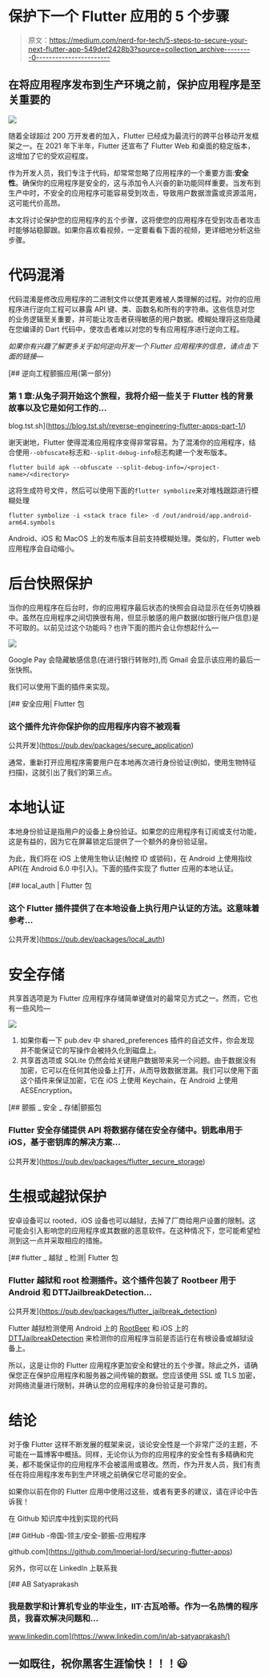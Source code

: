 # 保护下一个 Flutter 应用的 5 个步骤

> 原文：<https://medium.com/nerd-for-tech/5-steps-to-secure-your-next-flutter-app-549def2428b3?source=collection_archive---------0----------------------->

## 在将应用程序发布到生产环境之前，保护应用程序是至关重要的

![](img/9d1447ca265c18b55b5a68686abf00b6.png)

随着全球超过 200 万开发者的加入，Flutter 已经成为最流行的跨平台移动开发框架之一。在 2021 年下半年，Flutter 还宣布了 Flutter Web 和桌面的稳定版本，这增加了它的受欢迎程度。

作为开发人员，我们专注于代码，却常常忽略了应用程序的一个重要方面:**安全性**。确保你的应用程序是安全的，这与添加令人兴奋的新功能同样重要。当发布到生产中时，不安全的应用程序可能容易受到攻击，导致用户数据泄露或资源滥用，这可能代价高昂。

本文将讨论保护您的应用程序的五个步骤，这将使您的应用程序在受到攻击者攻击时能够站稳脚跟。如果你喜欢看视频，一定要看看下面的视频，更详细地分析这些步骤。

# 代码混淆

代码混淆是修改应用程序的二进制文件以使其更难被人类理解的过程。对你的应用程序进行逆向工程可以暴露 API 键、类、函数名和所有的字符串。这些信息对您的业务逻辑至关重要，并可能让攻击者获得敏感的用户数据。模糊处理将这些隐藏在您编译的 Dart 代码中，使攻击者难以对您的专有应用程序进行逆向工程。

*如果你有兴趣了解更多关于如何逆向开发一个 Flutter 应用程序的信息，请点击下面的链接—*

[](https://blog.tst.sh/reverse-engineering-flutter-apps-part-1/) [## 逆向工程颤振应用(第一部分)

### 第 1 章:从兔子洞开始这个旅程，我将介绍一些关于 Flutter 栈的背景故事以及它是如何工作的…

blog.tst.sh](https://blog.tst.sh/reverse-engineering-flutter-apps-part-1/) 

谢天谢地，Flutter 使得混淆应用程序变得非常容易。为了混淆你的应用程序，结合使用`--obfuscate`标志和`--split-debug-info`标志构建一个发布版本。

```
flutter build apk --obfuscate --split-debug-info=/<project-name>/<directory>
```

这将生成符号文件，然后可以使用下面的`flutter symbolize`来对堆栈跟踪进行模糊处理

```
flutter symbolize -i <stack trace file> -d /out/android/app.android-arm64.symbols
```

Android、iOS 和 MacOS 上的发布版本目前支持模糊处理。类似的，Flutter web 应用程序会自动缩小。

# 后台快照保护

当你的应用程序在后台时，你的应用程序最后状态的快照会自动显示在任务切换器中。虽然在应用程序之间切换很有用，但显示敏感的用户数据(如银行账户信息)是不可取的。以前见过这个功能吗？也许下面的图片会让你想起什么—

![](img/84beeaeceea5a5baa9d6974677af437e.png)

Google Pay 会隐藏敏感信息(在进行银行转账时),而 Gmail 会显示该应用的最后一张快照。

我们可以使用下面的插件来实现。

[](https://pub.dev/packages/secure_application) [## 安全应用| Flutter 包

### 这个插件允许你保护你的应用程序内容不被观看

公共开发](https://pub.dev/packages/secure_application) 

通常，重新打开应用程序需要用户在本地再次进行身份验证(例如，使用生物特征扫描)，这就引出了我们的第三点。

# 本地认证

本地身份验证是指用户的设备上身份验证。如果您的应用程序有订阅或支付功能，这是有益的，因为它在屏幕锁定后提供了一个额外的身份验证层。

为此，我们将在 iOS 上使用生物认证(触控 ID 或锁码)，在 Android 上使用指纹 API(在 Android 6.0 中引入)。下面的插件实现了 flutter 应用的本地认证。

[](https://pub.dev/packages/local_auth) [## local_auth | Flutter 包

### 这个 Flutter 插件提供了在本地设备上执行用户认证的方法。这意味着参考…

公共开发](https://pub.dev/packages/local_auth) 

# 安全存储

共享首选项是为 Flutter 应用程序存储简单键值对的最常见方式之一。然而，它也有一些风险—

![](img/81b8b986852c0df1cd91bcfaf14103ff.png)

1.  如果你看一下 pub.dev 中 shared_preferences 插件的自述文件，你会发现并不能保证它的写操作会被持久化到磁盘上。
2.  共享首选项或 SQLite 仍然会给关键用户数据带来另一个问题。由于数据没有加密，它可以在任何其他设备上打开，从而导致数据泄漏。我们可以使用下面这个插件来保证加密，它在 iOS 上使用 Keychain，在 Android 上使用 AESEncryption。

[](https://pub.dev/packages/flutter_secure_storage) [## 颤振 _ 安全 _ 存储|颤振包

### Flutter 安全存储提供 API 将数据存储在安全存储中。钥匙串用于 iOS，基于密钥库的解决方案…

公共开发](https://pub.dev/packages/flutter_secure_storage) 

# 生根或越狱保护

安卓设备可以 rooted，iOS 设备也可以越狱，去掉了厂商给用户设置的限制。这可能会引入影响您的应用程序或其数据的恶意软件。在这种情况下，您可能希望检测到这一点并采取相应的措施。

[](https://pub.dev/packages/flutter_jailbreak_detection) [## flutter _ 越狱 _ 检测| Flutter 包

### Flutter 越狱和 root 检测插件。这个插件包装了 Rootbeer 用于 Android 和 DTTJailbreakDetection…

公共开发](https://pub.dev/packages/flutter_jailbreak_detection) 

Flutter 越狱检测使用 Android 上的 [RootBeer](https://github.com/scottyab/rootbeer) 和 iOS 上的 [DTTJailbreakDetection](https://github.com/thii/DTTJailbreakDetection) 来检测你的应用程序当前是否运行在有根设备或越狱设备上。

所以，这是让你的 Flutter 应用程序更加安全和健壮的五个步骤。除此之外，请确保您正在保护应用程序和服务器之间传输的数据。您应该使用 SSL 或 TLS 加密，对网络流量进行限制，并确认您的应用程序的身份验证是可靠的。

# 结论

对于像 Flutter 这样不断发展的框架来说，谈论安全性是一个非常广泛的主题，不可能在一篇博客中概括。同样，无论你认为你的应用程序的安全性有多精确和完美，都不能保证你的应用程序不会被滥用或篡改。然而，作为开发人员，我们有责任在将应用程序发布到生产环境之前确保它尽可能的安全。

如果你以前在你的 Flutter 应用中使用过这些，或者有更多的建议，请在评论中告诉我！

在 Github 知识库中找到实现的代码

[](https://github.com/Imperial-lord/securing-flutter-apps) [## GitHub -帝国-领主/安全-颤振-应用程序

github.com](https://github.com/Imperial-lord/securing-flutter-apps) 

另外，你可以在 LinkedIn 上联系我

[](https://www.linkedin.com/in/ab-satyaprakash/) [## AB Satyaprakash

### 我是数学和计算机专业的毕业生，IIT·古瓦哈蒂。作为一名热情的程序员，我喜欢解决问题和…

www.linkedin.com](https://www.linkedin.com/in/ab-satyaprakash/) 

## 一如既往，祝你黑客生涯愉快！！！😃